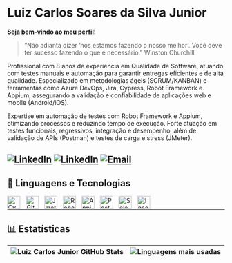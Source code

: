 # Luiz Carlos Soares da Silva Junior
**Seja bem-vindo ao meu perfil!**

> “Não adianta dizer ‘nós estamos fazendo o nosso melhor’. Você deve ter sucesso fazendo o que é necessário.” Winston Churchill 

Profissional com 8 anos de experiência em Qualidade de Software, atuando com testes manuais e automação para garantir entregas eficientes e de alta qualidade. Especializado em metodologias ágeis (SCRUM/KANBAN) e ferramentas como Azure DevOps, Jira, Cypress, Robot Framework e Appium, assegurando a validação e confiabilidade de aplicações web e mobile (Android/iOS).

Expertise em automação de testes com Robot Framework e Appium, otimizando processos e reduzindo tempo de execução. Forte atuação em testes funcionais, regressivos, integração e desempenho, além de validação de APIs (Postman) e testes de carga e stress (JMeter).

[![LinkedIn](https://img.shields.io/badge/-LinkedIn-0A66C2?style=for-the-badge&logo=linkedin&logoColor=white)]([https://www.linkedin.com/in/eliseu-fesantos/](https://www.linkedin.com/in/luiz-carlos-soares-da-silva-junior-756a6645/))
[![LinkedIn](https://img.shields.io/badge/-LinkedIn-0A66C2?style=for-the-badge&logo=linkedin&logoColor=white)]()
[![Email](https://img.shields.io/badge/-Email-D14836?style=for-the-badge&logo=gmail&logoColor=white)](mailto:eliseu.luizjunior.tec@gmail.com)
---
## 🤖 Linguagens e Tecnologias
<img align="left" alt="Cypress" title="Cypress" width="30px" style="padding-right: 10px;" src="https://cdn.jsdelivr.net/gh/devicons/devicon@latest/icons/html5/html5-original.svg" />
<img align="left" alt="Git" title="Git" width="30px" style="padding-right: 10px;" src="https://cdn.jsdelivr.net/gh/devicons/devicon@latest/icons/git/git-original.svg" />
<img align="left" alt="Jmeter" title="Jmeter" width="30px" style="padding-right: 10px;" src="https://cdn.jsdelivr.net/gh/devicons/devicon@latest/icons/python/python-original.svg" />
<img align="left" alt="Robot Framework" title="Robot Framework" width="30px" style="padding-right: 10px;" src="https://cdn.jsdelivr.net/gh/devicons/devicon@latest/icons/python/python-original.svg" />
<img align="left" alt="Appium" title="Appium" width="30px" style="padding-right: 10px;" src="https://cdn.jsdelivr.net/gh/devicons/devicon@latest/icons/python/python-original.svg" />
<img align="left" alt="Postman" title="Postman" width="30px" style="padding-right: 10px;" src="https://cdn.jsdelivr.net/gh/devicons/devicon@latest/icons/python/python-original.svg" />
<img align="left" alt="Selenium" title="Selenium" width="30px" style="padding-right: 10px;" src="https://cdn.jsdelivr.net/gh/devicons/devicon@latest/icons/python/python-original.svg" />
<img align="left" alt="Insomnia" title="Insomnia" width="30px" style="padding-right: 10px;" src="https://cdn.jsdelivr.net/gh/devicons/devicon@latest/icons/python/python-original.svg" />
<br/>

---
## 📊 Estatísticas
| ![Luiz Carlos Junior GitHub Stats](https://github-readme-stats.vercel.app/api?username=juniorsp25&show_icons=true&theme=tokyonight&include_all_commits=true&locale=pt-br) | ![Linguagens mais usadas](https://github-readme-stats.vercel.app/api/top-langs/?username=eliseufesantos&theme=tokyonight&layout=compact&custom_title=Tecnologias&langs_count=9) |
| --- | --- |



